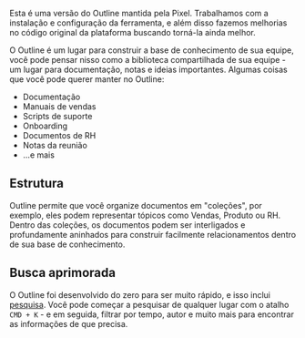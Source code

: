 Esta é uma versão do Outline mantida pela Pixel. Trabalhamos com a instalação e configuração da ferramenta, e além disso fazemos melhorias no código original da plataforma buscando torná-la ainda melhor.

O Outline é um lugar para construir a base de conhecimento de sua equipe, você pode pensar nisso como a biblioteca compartilhada de sua equipe - um lugar para documentação, notas e ideias importantes. Algumas coisas que você pode querer manter no Outline:

- Documentação
- Manuais de vendas
- Scripts de suporte
- Onboarding
- Documentos de RH
- Notas da reunião
- …e mais

## Estrutura

Outline permite que você organize documentos em "coleções", por exemplo, eles podem representar tópicos como Vendas, Produto ou RH. Dentro das coleções, os documentos podem ser interligados e profundamente aninhados para construir facilmente relacionamentos dentro de sua base de conhecimento.

## Busca aprimorada

O Outline foi desenvolvido do zero para ser muito rápido, e isso inclui [pesquisa](/search). Você pode começar a pesquisar de qualquer lugar com o atalho `CMD + K` - e em seguida, filtrar por tempo, autor e muito mais para encontrar as informações de que precisa.

